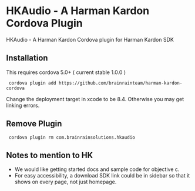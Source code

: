 HKAudio - A Harman Kardon Cordova Plugin
=========================================

HKAudio - A Harman Kardon Cordova plugin for Harman Kardon SDK


## Installation

This requires cordova 5.0+ ( current stable 1.0.0 )

     cordova plugin add https://github.com/brainrainteam/harman-kardon-cordova

Change the deployment target in xcode to be 8.4. Otherwise you may get linking errors. 

## Remove Plugin
     cordova plugin rm com.brainrainsolutions.hkaudio


## Notes to mention to HK
* We would like getting started docs and sample code for objective c.
* For easy accessibility, a download SDK link could be in sidebar so that it shows on every page, not just homepage.
